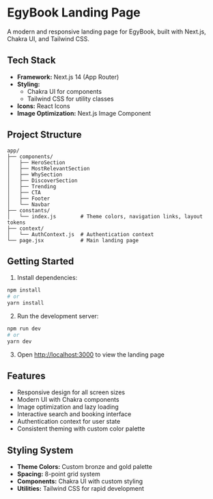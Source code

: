 # EgyBook Landing Page

A modern and responsive landing page for EgyBook, built with Next.js, Chakra UI, and Tailwind CSS.

## Tech Stack

- **Framework:** Next.js 14 (App Router)
- **Styling:** 
  - Chakra UI for components
  - Tailwind CSS for utility classes
- **Icons:** React Icons
- **Image Optimization:** Next.js Image Component

## Project Structure

```
app/
├── components/
│   ├── HeroSection
│   ├── MostRelevantSection
│   ├── WhySection
│   ├── DiscoverSection
│   ├── Trending
│   ├── CTA
│   ├── Footer
│   └── Navbar
├── constants/
│   └── index.js        # Theme colors, navigation links, layout tokens
├── context/
│   └── AuthContext.js  # Authentication context
└── page.jsx            # Main landing page
```

## Getting Started

1. Install dependencies:
```bash
npm install
# or
yarn install
```

2. Run the development server:
```bash
npm run dev
# or
yarn dev
```

3. Open [http://localhost:3000](http://localhost:3000) to view the landing page

## Features

- Responsive design for all screen sizes
- Modern UI with Chakra components
- Image optimization and lazy loading
- Interactive search and booking interface
- Authentication context for user state
- Consistent theming with custom color palette

## Styling System

- **Theme Colors:** Custom bronze and gold palette
- **Spacing:** 8-point grid system
- **Components:** Chakra UI with custom styling
- **Utilities:** Tailwind CSS for rapid development
